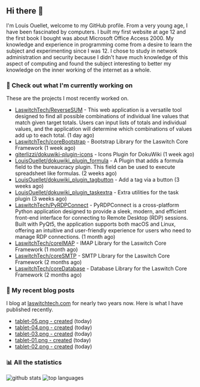 ## Hi there :wave:

I'm Louis Ouellet, welcome to my GitHub profile. From a very young age, I have been fascinated by computers. I built my first website at age 12 and the first book I bought was about Microsoft Office Access 2000. My knowledge and experience in programming come from a desire to learn the subject and experimenting since I was 12. I chose to study in network administration and security because I didn't have much knowledge of this aspect of computing and found the subject interesting to better my knowledge on the inner working of the internet as a whole.

### :hammer: Check out what I'm currently working on

These are the projects I most recently worked on.


- [LaswitchTech/ReverseSUM](https://github.com/LaswitchTech/ReverseSUM) - This web application is a versatile tool designed to find all possible combinations of individual line values that match given target totals. Users can input lists of totals and individual values, and the application will determine which combinations of values add up to each total. (1 day ago)
- [LaswitchTech/coreBootstrap](https://github.com/LaswitchTech/coreBootstrap) - Bootstrap Library for the Laswitch Core Framework (1 week ago)
- [giterlizzi/dokuwiki-plugin-icons](https://github.com/giterlizzi/dokuwiki-plugin-icons) - Icons Plugin for DokuWiki (1 week ago)
- [LouisOuellet/dokuwiki_plugin_formula](https://github.com/LouisOuellet/dokuwiki_plugin_formula) - A Plugin that adds a formula field to the bureaucracy plugin. This field can be used to execute spreadsheet like formulas. (2 weeks ago)
- [LouisOuellet/dokuwiki_plugin_tagbutton](https://github.com/LouisOuellet/dokuwiki_plugin_tagbutton) - Add a tag via a button (3 weeks ago)
- [LouisOuellet/dokuwiki_plugin_taskextra](https://github.com/LouisOuellet/dokuwiki_plugin_taskextra) - Extra utilities for the task plugin (3 weeks ago)
- [LaswitchTech/PyRDPConnect](https://github.com/LaswitchTech/PyRDPConnect) - PyRDPConnect is a cross-platform Python application designed to provide a sleek, modern, and efficient front-end interface for connecting to Remote Desktop (RDP) sessions. Built with PyQt5, the application supports both macOS and Linux, offering an intuitive and user-friendly experience for users who need to manage RDP connections. (1 month ago)
- [LaswitchTech/coreIMAP](https://github.com/LaswitchTech/coreIMAP) - IMAP Library for the Laswitch Core Framework (1 month ago)
- [LaswitchTech/coreSMTP](https://github.com/LaswitchTech/coreSMTP) - SMTP Library for the Laswitch Core Framework (2 months ago)
- [LaswitchTech/coreDatabase](https://github.com/LaswitchTech/coreDatabase) - Database Library for the Laswitch Core Framework (2 months ago)

### :page_with_curl: My recent blog posts

I blog at [laswitchtech.com](https://laswitchtech.com) for nearly two years now. Here is what I have published recently.


- [tablet-05.png - created](https://laswitchtech.com/?image=en%3Aprojects%3Awritr%3Agallery%3Atablet-05.png&amp;ns=en%3Aprojects%3Awritr%3Agallery&amp;rev=1731074831&amp;tab_details=history&amp;media_do=diff&amp;do=media) (today)
- [tablet-04.png - created](https://laswitchtech.com/?image=en%3Aprojects%3Awritr%3Agallery%3Atablet-04.png&amp;ns=en%3Aprojects%3Awritr%3Agallery&amp;rev=1731074831&amp;tab_details=history&amp;media_do=diff&amp;do=media) (today)
- [tablet-03.png - created](https://laswitchtech.com/?image=en%3Aprojects%3Awritr%3Agallery%3Atablet-03.png&amp;ns=en%3Aprojects%3Awritr%3Agallery&amp;rev=1731074831&amp;tab_details=history&amp;media_do=diff&amp;do=media) (today)
- [tablet-01.png - created](https://laswitchtech.com/?image=en%3Aprojects%3Awritr%3Agallery%3Atablet-01.png&amp;ns=en%3Aprojects%3Awritr%3Agallery&amp;rev=1731074831&amp;tab_details=history&amp;media_do=diff&amp;do=media) (today)
- [tablet-02.png - created](https://laswitchtech.com/?image=en%3Aprojects%3Awritr%3Agallery%3Atablet-02.png&amp;ns=en%3Aprojects%3Awritr%3Agallery&amp;rev=1731074831&amp;tab_details=history&amp;media_do=diff&amp;do=media) (today)

### :bar_chart: All the statistics

![github stats](https://github-readme-stats.vercel.app/api?username=LouisOuellet&show_icons=true&rank_icon=github&hide_title=true&theme=holi)
![top languages](https://github-readme-stats.vercel.app/api/top-langs/?username=LouisOuellet&layout=donut&hide_title=true&theme=holi)
